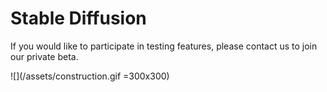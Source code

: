 # Stable Diffusion

If you would like to participate in testing features, please contact us to join our private beta.

![](/assets/construction.gif =300x300)
